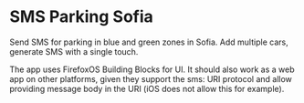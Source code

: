 SMS Parking Sofia
=================

Send SMS for parking in blue and green zones in Sofia. Add multiple cars, generate SMS with a single touch.

The app uses FirefoxOS Building Blocks for UI. It should also work as a web app on other platforms, given they support the sms: URI protocol and allow providing message body in the URI (iOS does not allow this for example).
